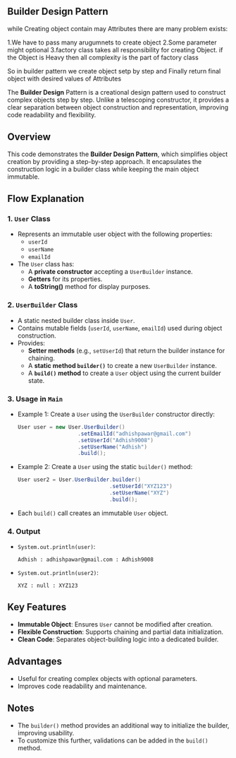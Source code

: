 ## Builder Design Pattern 

while Creating object contain may Attributes there are many problem exists:

1.We have to pass many arugumnets to create object 
2.Some parameter might optional
3.factory class takes all responsibility for creating Object. if the Object is Heavy then all complexity is the part of factory class

So in builder pattern we create object setp by step and Finally return final object with desired values of Attributes


The **Builder Design** Pattern is a creational design pattern used to construct complex objects step by step. Unlike a telescoping constructor, it provides a clear separation between object construction and representation, improving code readability and flexibility.


## Overview
This code demonstrates the **Builder Design Pattern**, which simplifies object creation by providing a step-by-step approach. It encapsulates the construction logic in a builder class while keeping the main object immutable.

## Flow Explanation

### 1. **`User` Class**
   - Represents an immutable user object with the following properties:
     - `userId`
     - `userName`
     - `emailId`
   - The `User` class has:
     - A **private constructor** accepting a `UserBuilder` instance.
     - **Getters** for its properties.
     - A **toString()** method for display purposes.

### 2. **`UserBuilder` Class**
   - A static nested builder class inside `User`.
   - Contains mutable fields (`userId`, `userName`, `emailId`) used during object construction.
   - Provides:
     - **Setter methods** (e.g., `setUserId`) that return the builder instance for chaining.
     - A **static method `builder()`** to create a new `UserBuilder` instance.
     - A **`build()` method** to create a `User` object using the current builder state.

### 3. **Usage in `Main`**
   - Example 1: Create a `User` using the `UserBuilder` constructor directly:
     ```java
     User user = new User.UserBuilder()
                        .setEmailId("adhishpawar@gmail.com")
                        .setUserId("Adhish9008")
                        .setUserName("Adhish")
                        .build();
     ```
   - Example 2: Create a `User` using the static `builder()` method:
     ```java
     User user2 = User.UserBuilder.builder()
                                  .setUserId("XYZ123")
                                  .setUserName("XYZ")
                                  .build();
     ```
   - Each `build()` call creates an immutable `User` object.

### 4. **Output**
   - `System.out.println(user)`:
     ```
     Adhish : adhishpawar@gmail.com : Adhish9008
     ```
   - `System.out.println(user2)`:
     ```
     XYZ : null : XYZ123
     ```

## Key Features
- **Immutable Object**: Ensures `User` cannot be modified after creation.
- **Flexible Construction**: Supports chaining and partial data initialization.
- **Clean Code**: Separates object-building logic into a dedicated builder.

## Advantages
- Useful for creating complex objects with optional parameters.
- Improves code readability and maintenance.

## Notes
- The `builder()` method provides an additional way to initialize the builder, improving usability.
- To customize this further, validations can be added in the `build()` method.